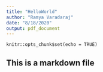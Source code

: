 ```yaml
---
title: "HelloWorld"
author: "Ramya Varadaraj"
date: "8/18/2020"
output: pdf_document
---
```


```{r setup, include=FALSE}
knitr::opts_chunk$set(echo = TRUE)
```

## This is a markdown file